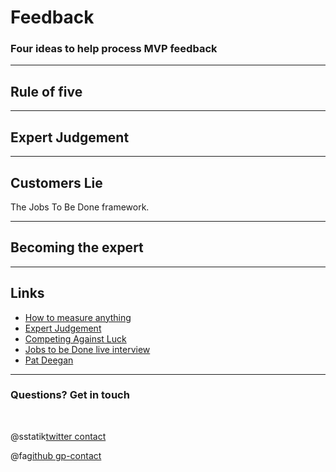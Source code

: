 # Feedback

### Four ideas to help process MVP feedback

---

## Rule of five

---

## Expert Judgement

---

## Customers Lie

The Jobs To Be Done framework.

---

## Becoming the expert

---

## Links

* [How to measure anything](https://www.amazon.com/How-Measure-Anything-Intangibles-Business/dp/1452654204)
* [Expert Judgement](https://en.wikipedia.org/wiki/Structured_expert_judgment:_the_classical_model)
* [Competing Against Luck](https://www.amazon.com/Competing-Against-Luck-Innovation-Customer/dp/0062435612)
* [Jobs to be Done live interview](http://businessofsoftware.org/talk/uncovering-the-jobs-to-be-done/)
* [Pat Deegan](https://www.youtube.com/watch?v=HSQJ_3UUF8Y)

---

### Questions? Get in touch

<br>

@sstatik[twitter contact](@sstatik)

@fa[github gp-contact](statik)
